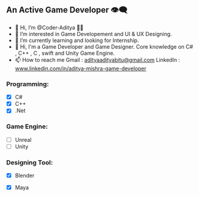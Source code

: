 ## An Active Game Developer :eye_speech_bubble:
- 👋 Hi, I’m @Coder-Aditya :technologist:
- 👀 I’m interested in Game Developement and UI & UX Designing.
- 🌱 I’m currently learning and looking for Internship.
- 💞️ Hi, I'm a Game Developer and Game Designer. Core knowledge on C# , C++ , C , swift and Unity Game Engine.
- 📫 How to reach me  Gmail : adityaadityabitu@gmail.com
                   LinkedIn : www.linkedin.com/in/aditya-mishra-game-developer
### Programming:
- [x] C#
- [x] C++
- [x] .Net
### Game Engine:
- [ ] Unreal
- [ ] Unity
### Designing Tool:
- [x] Blender
- [X] Maya 
                   
